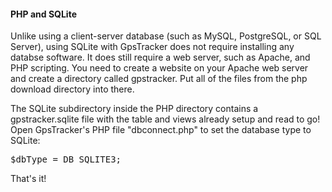 
#### PHP and SQLite

Unlike using a client-server database (such as MySQL, PostgreSQL, or SQL Server), using SQLite with GpsTracker does not require installing any databse software.  It does still require a web server, such as Apache, and PHP scripting.  You need to create a website on your Apache web server and create a directory called gpstracker.  Put all of the files from the php download directory into there.

The SQLite subdirectory inside the PHP directory contains a gpstracker.sqlite file with the table and views already setup and read to go!   Open GpsTracker's PHP file "dbconnect.php" to set the database type to SQLite:
<pre>
$dbType = DB_SQLITE3;
</pre>

That's it!  